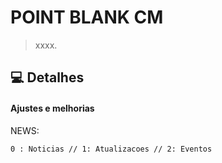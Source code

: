 # POINT BLANK CM

> xxxx.


## 💻 Detalhes
#### Ajustes e melhorias

NEWS:

```
0 : Noticias // 1: Atualizacoes // 2: Eventos
```
